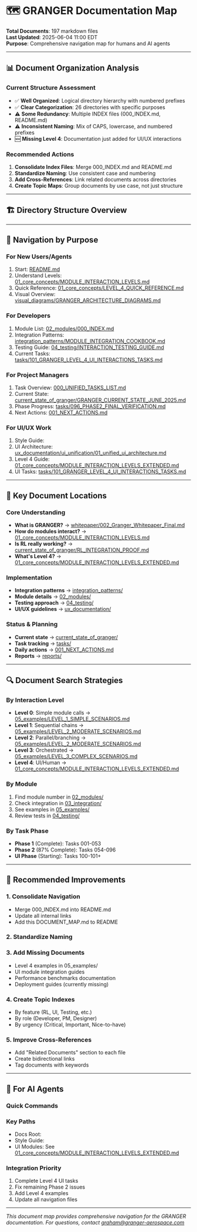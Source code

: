 # 🗺️ GRANGER Documentation Map

**Total Documents**: 197 markdown files  
**Last Updated**: 2025-06-04 11:00 EDT  
**Purpose**: Comprehensive navigation map for humans and AI agents

---

## 📊 Document Organization Analysis

### Current Structure Assessment
- ✅ **Well Organized**: Logical directory hierarchy with numbered prefixes
- ✅ **Clear Categorization**: 26 directories with specific purposes
- ⚠️ **Some Redundancy**: Multiple INDEX files (000_INDEX.md, README.md)
- ⚠️ **Inconsistent Naming**: Mix of CAPS, lowercase, and numbered prefixes
- 🆕 **Missing Level 4**: Documentation just added for UI/UX interactions

### Recommended Actions
1. **Consolidate Index Files**: Merge 000_INDEX.md and README.md
2. **Standardize Naming**: Use consistent case and numbering
3. **Add Cross-References**: Link related documents across directories
4. **Create Topic Maps**: Group documents by use case, not just structure

---

## 🏗️ Directory Structure Overview



---

## 🎯 Navigation by Purpose

### For New Users/Agents
1. Start: [README.md](./README.md)
2. Understand Levels: [01_core_concepts/MODULE_INTERACTION_LEVELS.md](./01_core_concepts/MODULE_INTERACTION_LEVELS.md)
3. Quick Reference: [01_core_concepts/LEVEL_4_QUICK_REFERENCE.md](./01_core_concepts/LEVEL_4_QUICK_REFERENCE.md)
4. Visual Overview: [visual_diagrams/GRANGER_ARCHITECTURE_DIAGRAMS.md](./visual_diagrams/GRANGER_ARCHITECTURE_DIAGRAMS.md)

### For Developers
1. Module List: [02_modules/000_INDEX.md](./02_modules/000_INDEX.md)
2. Integration Patterns: [integration_patterns/MODULE_INTEGRATION_COOKBOOK.md](./integration_patterns/MODULE_INTEGRATION_COOKBOOK.md)
3. Testing Guide: [04_testing/INTERACTION_TESTING_GUIDE.md](./04_testing/INTERACTION_TESTING_GUIDE.md)
4. Current Tasks: [tasks/101_GRANGER_LEVEL_4_UI_INTERACTIONS_TASKS.md](./tasks/101_GRANGER_LEVEL_4_UI_INTERACTIONS_TASKS.md)

### For Project Managers
1. Task Overview: [000_UNIFIED_TASKS_LIST.md](./000_UNIFIED_TASKS_LIST.md)
2. Current State: [current_state_of_granger/GRANGER_CURRENT_STATE_JUNE_2025.md](./current_state_of_granger/GRANGER_CURRENT_STATE_JUNE_2025.md)
3. Phase Progress: [tasks/096_PHASE2_FINAL_VERIFICATION.md](./tasks/096_PHASE2_FINAL_VERIFICATION.md)
4. Next Actions: [001_NEXT_ACTIONS.md](./001_NEXT_ACTIONS.md)

### For UI/UX Work
1. Style Guide: 
2. UI Architecture: [ux_documentation/ui_unification/01_unified_ui_architecture.md](./ux_documentation/ui_unification/01_unified_ui_architecture.md)
3. Level 4 Guide: [01_core_concepts/MODULE_INTERACTION_LEVELS_EXTENDED.md](./01_core_concepts/MODULE_INTERACTION_LEVELS_EXTENDED.md)
4. UI Tasks: [tasks/101_GRANGER_LEVEL_4_UI_INTERACTIONS_TASKS.md](./tasks/101_GRANGER_LEVEL_4_UI_INTERACTIONS_TASKS.md)

---

## 📍 Key Document Locations

### Core Understanding
- **What is GRANGER?** → [whitepaper/002_Granger_Whitepaper_Final.md](./whitepaper/002_Granger_Whitepaper_Final.md)
- **How do modules interact?** → [01_core_concepts/MODULE_INTERACTION_LEVELS.md](./01_core_concepts/MODULE_INTERACTION_LEVELS.md)
- **Is RL really working?** → [current_state_of_granger/RL_INTEGRATION_PROOF.md](./current_state_of_granger/RL_INTEGRATION_PROOF.md)
- **What's Level 4?** → [01_core_concepts/MODULE_INTERACTION_LEVELS_EXTENDED.md](./01_core_concepts/MODULE_INTERACTION_LEVELS_EXTENDED.md)

### Implementation
- **Integration patterns** → [integration_patterns/](./integration_patterns/)
- **Module details** → [02_modules/](./02_modules/)
- **Testing approach** → [04_testing/](./04_testing/)
- **UI/UX guidelines** → [ux_documentation/](./ux_documentation/)

### Status & Planning
- **Current state** → [current_state_of_granger/](./current_state_of_granger/)
- **Task tracking** → [tasks/](./tasks/)
- **Daily actions** → [001_NEXT_ACTIONS.md](./001_NEXT_ACTIONS.md)
- **Reports** → [reports/](./reports/)

---

## 🔍 Document Search Strategies

### By Interaction Level
- **Level 0**: Simple module calls → [05_examples/LEVEL_1_SIMPLE_SCENARIOS.md](./05_examples/LEVEL_1_SIMPLE_SCENARIOS.md)
- **Level 1**: Sequential chains → [05_examples/LEVEL_2_MODERATE_SCENARIOS.md](./05_examples/LEVEL_2_MODERATE_SCENARIOS.md)
- **Level 2**: Parallel/branching → [05_examples/LEVEL_2_MODERATE_SCENARIOS.md](./05_examples/LEVEL_2_MODERATE_SCENARIOS.md)
- **Level 3**: Orchestrated → [05_examples/LEVEL_3_COMPLEX_SCENARIOS.md](./05_examples/LEVEL_3_COMPLEX_SCENARIOS.md)
- **Level 4**: UI/Human → [01_core_concepts/MODULE_INTERACTION_LEVELS_EXTENDED.md](./01_core_concepts/MODULE_INTERACTION_LEVELS_EXTENDED.md)

### By Module
1. Find module number in [02_modules/](./02_modules/)
2. Check integration in [03_integration/](./03_integration/)
3. See examples in [05_examples/](./05_examples/)
4. Review tests in [04_testing/](./04_testing/)

### By Task Phase
- **Phase 1** (Complete): Tasks 001-053
- **Phase 2** (87% Complete): Tasks 054-096
- **UI Phase** (Starting): Tasks 100-101+

---

## 🚀 Recommended Improvements

### 1. Consolidate Navigation
- Merge 000_INDEX.md into README.md
- Update all internal links
- Add this DOCUMENT_MAP.md to README

### 2. Standardize Naming


### 3. Add Missing Documents
- Level 4 examples in 05_examples/
- UI module integration guides
- Performance benchmarks documentation
- Deployment guides (currently missing)

### 4. Create Topic Indexes
- By feature (RL, UI, Testing, etc.)
- By role (Developer, PM, Designer)
- By urgency (Critical, Important, Nice-to-have)

### 5. Improve Cross-References
- Add "Related Documents" section to each file
- Create bidirectional links
- Tag documents with keywords

---

## 🤖 For AI Agents

### Quick Commands


### Key Paths
- Docs Root: 
- Style Guide: 
- UI Modules: See [01_core_concepts/MODULE_INTERACTION_LEVELS_EXTENDED.md](./01_core_concepts/MODULE_INTERACTION_LEVELS_EXTENDED.md)

### Integration Priority
1. Complete Level 4 UI tasks
2. Fix remaining Phase 2 issues
3. Add Level 4 examples
4. Update all navigation files

---

*This document map provides comprehensive navigation for the GRANGER documentation. For questions, contact graham@granger-aerospace.com*

